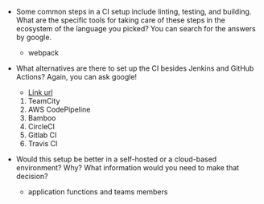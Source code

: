 - Some common steps in a CI setup include linting, testing, and building. What are the specific tools for taking care of these steps in the ecosystem of the language you picked? You can search for the answers by google.
  - webpack
- What alternatives are there to set up the CI besides Jenkins and GitHub Actions? Again, you can ask google!
  - [Link url](https://www.browserstack.com/guide/best-jenkins-alternatives-for-developer-teams)
  1. TeamCity
  2. AWS CodePipeline
  3. Bamboo
  4. CircleCI
  5. Gitlab CI
  6. Travis CI
   
- Would this setup be better in a self-hosted or a cloud-based environment? Why? What information would you need to make that decision?
  - application functions and teams members